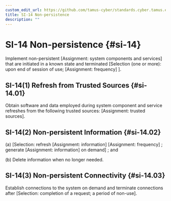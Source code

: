 ```yaml
---
custom_edit_url: https://github.com/tamus-cyber/standards.cyber.tamus.edu/tree/main/content/tamus.edu/TAMUS_profile.xml
title: SI-14 Non-persistence
description: ""
---
```


# SI-14 Non-persistence {#si-14}

Implement non-persistent [Assignment: system components and services] that are initiated in a known state and terminated [Selection (one or more): upon end of session of use; 
                  [Assignment: frequency]
               ].

## SI-14(1) Refresh from Trusted Sources {#si-14.01}

Obtain software and data employed during system component and service refreshes from the following trusted sources: [Assignment: trusted sources].

## SI-14(2) Non-persistent Information {#si-14.02}

(a) 
                     [Selection: refresh [Assignment: information]
                     [Assignment: frequency]
                  ; generate [Assignment: information] on demand] ; and

(b) Delete information when no longer needed.

## SI-14(3) Non-persistent Connectivity {#si-14.03}

Establish connections to the system on demand and terminate connections after [Selection: completion of a request; a period of non-use].

